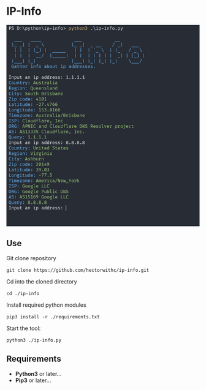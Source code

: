 # **IP-Info**

![Showcase](./assets/showcase.png)

## **Use**
Git clone repository
```
git clone https://github.com/hectorwithc/ip-info.git
```
Cd into the cloned directory
```
cd ./ip-info
```
Install required python modules
```
pip3 install -r ./requirements.txt
```
Start the tool: 
```
python3 ./ip-info.py
```

## **Requirements**
- **Python3** or later...
- **Pip3** or later...
